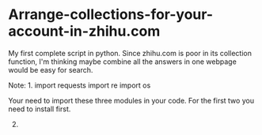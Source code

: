 Arrange-collections-for-your-account-in-zhihu.com
=================================================

My first complete script in python. Since zhihu.com is poor in its collection function, I'm thinking maybe combine all the answers in one webpage would be easy for search.

Note:
1.
import requests
import re
import os

Your need to import these three modules in your code. For the first two you need to install first.

2.
